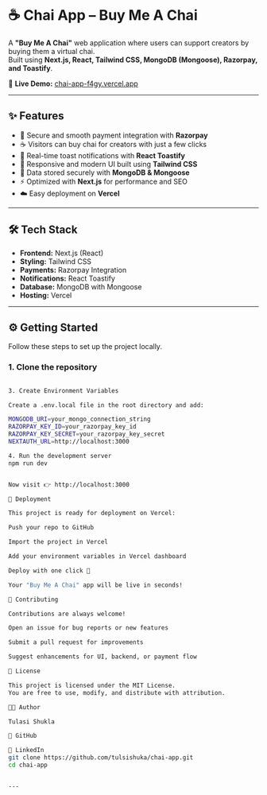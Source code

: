 # ☕ Chai App – Buy Me A Chai

A **"Buy Me A Chai"** web application where users can support creators by buying them a virtual chai.  
Built using **Next.js, React, Tailwind CSS, MongoDB (Mongoose), Razorpay, and Toastify**.  

🚀 **Live Demo:** [chai-app-f4gy.vercel.app](https://chai-app-f4gy.vercel.app)

---

## ✨ Features

- 🔑 Secure and smooth payment integration with **Razorpay**  
- ☕ Visitors can buy chai for creators with just a few clicks  
- 🔔 Real-time toast notifications with **React Toastify**  
- 🎨 Responsive and modern UI built using **Tailwind CSS**  
- 📂 Data stored securely with **MongoDB & Mongoose**  
- ⚡ Optimized with **Next.js** for performance and SEO  
- ☁️ Easy deployment on **Vercel**  

---

## 🛠️ Tech Stack

- **Frontend:** Next.js (React)  
- **Styling:** Tailwind CSS  
- **Payments:** Razorpay Integration  
- **Notifications:** React Toastify  
- **Database:** MongoDB with Mongoose  
- **Hosting:** Vercel  

---

## ⚙️ Getting Started

Follow these steps to set up the project locally.

### 1. Clone the repository
```bash

3. Create Environment Variables

Create a .env.local file in the root directory and add:

MONGODB_URI=your_mongo_connection_string
RAZORPAY_KEY_ID=your_razorpay_key_id
RAZORPAY_KEY_SECRET=your_razorpay_key_secret
NEXTAUTH_URL=http://localhost:3000

4. Run the development server
npm run dev


Now visit 👉 http://localhost:3000

🚀 Deployment

This project is ready for deployment on Vercel:

Push your repo to GitHub

Import the project in Vercel

Add your environment variables in Vercel dashboard

Deploy with one click 🎉

Your "Buy Me A Chai" app will be live in seconds!

🤝 Contributing

Contributions are always welcome!

Open an issue for bug reports or new features

Submit a pull request for improvements

Suggest enhancements for UI, backend, or payment flow

📜 License

This project is licensed under the MIT License.
You are free to use, modify, and distribute with attribution.

👩‍💻 Author

Tulasi Shukla

🌟 GitHub

💼 LinkedIn
git clone https://github.com/tulsishuka/chai-app.git
cd chai-app


---

